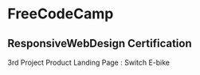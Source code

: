 # FreeCodeCamp
## ResponsiveWebDesign Certification
3rd Project
Product Landing Page : Switch E-bike